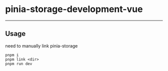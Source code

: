 # pinia-storage-development-vue

---

## Usage

need to manually link pinia-storage

```shell
pnpm i
pnpm link <dir>
pnpm run dev
```